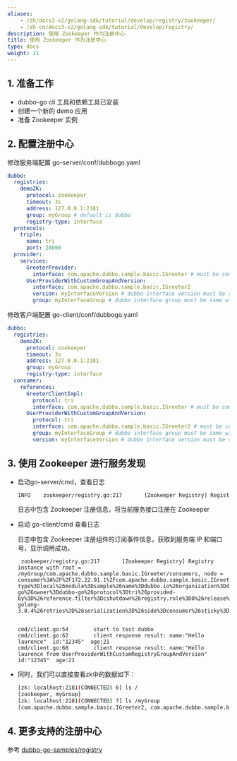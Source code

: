 ```yaml
---
aliases:
    - /zh/docs3-v2/golang-sdk/tutorial/develop/registry/zookeeper/
    - /zh-cn/docs3-v2/golang-sdk/tutorial/develop/registry/
description: 使用 Zookeeper 作为注册中心
title: 使用 Zookeeper 作为注册中心
type: docs
weight: 11
---
```







## 1. 准备工作

- dubbo-go cli 工具和依赖工具已安装
- 创建一个新的 demo 应用
- 准备 Zookeeper 实例

## 2. 配置注册中心

修改服务端配置 go-server/conf/dubbogo.yaml

```yaml
dubbo:
  registries:
    demoZK:
      protocol: zookeeper
      timeout: 3s
      address: 127.0.0.1:2181
      group: myGroup # default is dubbo
      registry-type: interface
  protocols:
    triple:
      name: tri
      port: 20000
  provider:
    services:
      GreeterProvider:
        interface: com.apache.dubbo.sample.basic.IGreeter # must be compatible with grpc or dubbo-java
      UserProviderWithCustomGroupAndVersion:
        interface: com.apache.dubbo.sample.basic.IGreeter2
        version: myInterfaceVersion # dubbo interface version must be same with client
        group: myInterfaceGroup # dubbo interface group must be same with client
```

修改客户端配置 go-client/conf/dubbogo.yaml

```yaml
dubbo:
  registries:
    demoZK:
      protocol: zookeeper
      timeout: 3s
      address: 127.0.0.1:2181
      group: myGroup
      registry-type: interface
  consumer:
    references:
      GreeterClientImpl:
        protocol: tri
        interface: com.apache.dubbo.sample.basic.IGreeter # must be compatible with grpc or dubbo-java
      UserProviderWithCustomGroupAndVersion:
        protocol: tri
        interface: com.apache.dubbo.sample.basic.IGreeter2 # must be compatible with grpc or dubbo-java
        group: myInterfaceGroup # dubbo interface group must be same with server
        version: myInterfaceVersion # dubbo interface version must be same with server
```



## 3. 使用 Zookeeper 进行服务发现

- 启动go-server/cmd，查看日志

  ```bash
  INFO    zookeeper/registry.go:217       [Zookeeper Registry] Registry instance with root = /myGroup/com.apache.dubbo.sample.basic.IGreeter/providers
  ```

  日志中包含 Zookeeper 注册信息，将当前服务接口注册在 Zookeeper


- 启动 go-client/cmd 查看日志


  日志中包含 Zookeeper 注册组件的订阅事件信息，获取到服务端 IP 和端口号，显示调用成功。

  ```
   zookeeper/registry.go:217       [Zookeeper Registry] Registry instance with root = /myGroup/com.apache.dubbo.sample.basic.IGreeter/consumers, node = consumer%3A%2F%2F172.22.91.1%2Fcom.apache.dubbo.sample.basic.IGreeter%3Fapp.version%3D%26application%3Ddubbo.io%26async%3Dfalse%26bean.name%3DGreeterClientImpl%26cluster%3Dfailover%26config.tracing%3D%26environment%3D%26generic%3D%26group%3D%26interface%3Dcom.apache.dubbo.sample.basic.IGreeter%26loadbalance%3D%26metadata-type%3Dlocal%26module%3Dsample%26name%3Ddubbo.io%26organization%3Ddubbo-go%26owner%3Ddubbo-go%26protocol%3Dtri%26provided-by%3D%26reference.filter%3Dcshutdown%26registry.role%3D0%26release%3Ddubbo-golang-3.0.4%26retries%3D%26serialization%3D%26side%3Dconsumer%26sticky%3Dfalse%26timestamp%3D1675407574%26version%3D


  cmd/client.go:54        start to test dubbo
  cmd/client.go:62        client response result: name:"Hello laurence"  id:"12345"  age:21
  cmd/client.go:68        client response result: name:"Hello laurence from UserProviderWithCustomRegistryGroupAndVersion"  id:"12345"  age:21
  ```

- 同时，我们可以直接查看zk中的数据如下：

    ```bash
    [zk: localhost:2181(CONNECTED) 6] ls /
    [zookeeper, myGroup]
    [zk: localhost:2181(CONNECTED) 7] ls /myGroup
    [com.apache.dubbo.sample.basic.IGreeter2, com.apache.dubbo.sample.basic.IGreeter]
    ```

## 4. 更多支持的注册中心

参考 [dubbo-go-samples/registry](https://github.com/apache/dubbo-go-samples/tree/master/registry)